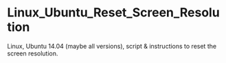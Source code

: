 Linux_Ubuntu_Reset_Screen_Resolution
====================================

Linux, Ubuntu 14.04 (maybe all versions), script &amp; instructions to reset the screen resolution. 
